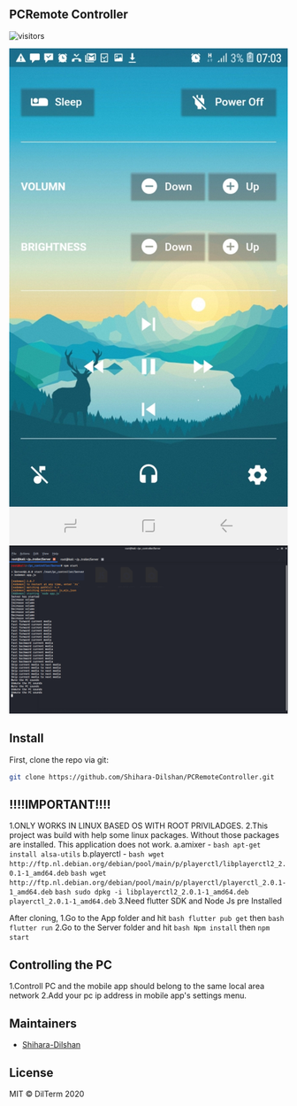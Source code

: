 ## PCRemote Controller

![visitors](https://visitor-badge.glitch.me/badge?page_id=pcremotecontroller)

<div align="center">

![pcontroller](https://raw.githubusercontent.com/Shihara-Dilshan/BringMeLK-Android-FireBase/master/WhatsApp%20Image%202021-03-23%20at%2009.34.13.jpeg)
![pcontrollera](https://raw.githubusercontent.com/Shihara-Dilshan/BringMeLK-Android-FireBase/master/Screenshot_2021-03-23_07-13-50.png)

</div>

## Install

First, clone the repo via git:

```bash
git clone https://github.com/Shihara-Dilshan/PCRemoteController.git
```

## !!!!IMPORTANT!!!!

1.ONLY WORKS IN LINUX BASED OS WITH ROOT PRIVILADGES.
2.This project was build with help some linux packages. Without those packages are installed. This application does not work.
  a.amixer - ```bash apt-get install alsa-utils```
  b.playerctl - ```bash wget http://ftp.nl.debian.org/debian/pool/main/p/playerctl/libplayerctl2_2.0.1-1_amd64.deb```
  		```bash wget http://ftp.nl.debian.org/debian/pool/main/p/playerctl/playerctl_2.0.1-1_amd64.deb```
		```bash sudo dpkg -i libplayerctl2_2.0.1-1_amd64.deb playerctl_2.0.1-1_amd64.deb```
3.Need flutter SDK and Node Js pre Installed		

After cloning, 
	1.Go to the App folder and hit ```bash flutter pub get``` then ```bash flutter run```
	2.Go to the Server folder and hit ```bash Npm install``` then ```npm start```


## Controlling the PC

1.Controll PC and the mobile app should belong to the same local area network
2.Add your pc ip address in mobile app's settings menu.
 
## Maintainers

- [Shihara-Dilshan](https://github.com/Shihara-Dilshan)

## License

MIT © DilTerm 2020

